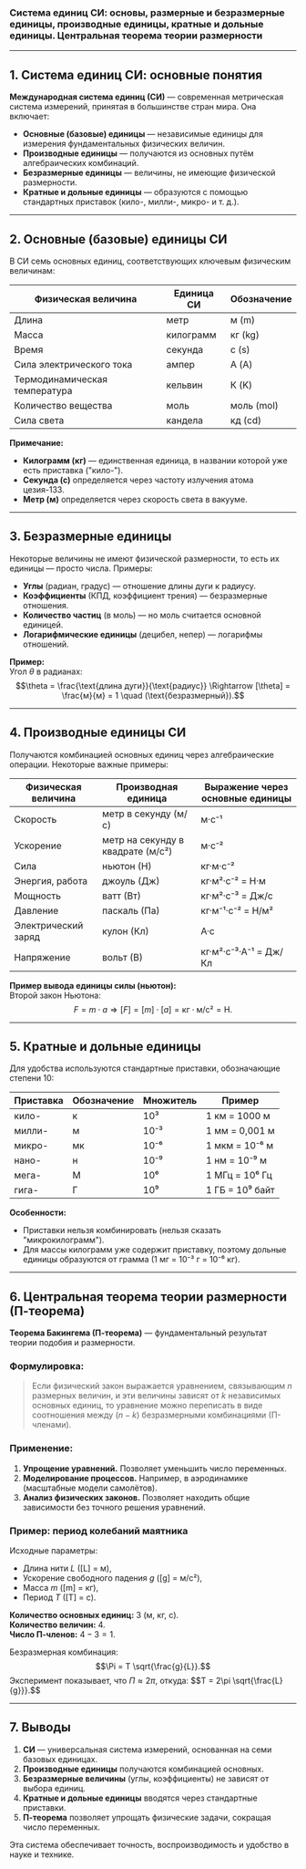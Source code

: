 ### **Система единиц СИ: основы, размерные и безразмерные единицы, производные единицы, кратные и дольные единицы. Центральная теорема теории размерности**

---

## **1. Система единиц СИ: основные понятия**
**Международная система единиц (СИ)** — современная метрическая система измерений, принятая в большинстве стран мира. Она включает:
- **Основные (базовые) единицы** — независимые единицы для измерения фундаментальных физических величин.
- **Производные единицы** — получаются из основных путём алгебраических комбинаций.
- **Безразмерные единицы** — величины, не имеющие физической размерности.
- **Кратные и дольные единицы** — образуются с помощью стандартных приставок (кило-, милли-, микро- и т. д.).

---

## **2. Основные (базовые) единицы СИ**
В СИ семь основных единиц, соответствующих ключевым физическим величинам:

| **Физическая величина** | **Единица СИ** | **Обозначение** |
|-------------------------|----------------|-----------------|
| Длина                   | метр           | м (m)           |
| Масса                   | килограмм      | кг (kg)         |
| Время                   | секунда        | с (s)           |
| Сила электрического тока| ампер          | А (A)           |
| Термодинамическая температура | кельвин  | К (K)           |
| Количество вещества     | моль           | моль (mol)      |
| Сила света              | кандела        | кд (cd)         |

**Примечание:**  
- **Килограмм (кг)** — единственная единица, в названии которой уже есть приставка ("кило-").
- **Секунда (с)** определяется через частоту излучения атома цезия-133.
- **Метр (м)** определяется через скорость света в вакууме.

---

## **3. Безразмерные единицы**
Некоторые величины не имеют физической размерности, то есть их единицы — просто числа. Примеры:
- **Углы** (радиан, градус) — отношение длины дуги к радиусу.
- **Коэффициенты** (КПД, коэффициент трения) — безразмерные отношения.
- **Количество частиц** (в моль) — но моль считается основной единицей.
- **Логарифмические единицы** (децибел, непер) — логарифмы отношений.

**Пример:**  
Угол $\theta$ в радианах:  
$$\theta = \frac{\text{длина дуги}}{\text{радиус}} \Rightarrow [\theta] = \frac{м}{м} = 1 \quad (\text{безразмерный}).$$

---

## **4. Производные единицы СИ**
Получаются комбинацией основных единиц через алгебраические операции. Некоторые важные примеры:

| **Физическая величина**  | **Производная единица** | **Выражение через основные единицы** |
|--------------------------|-------------------------|--------------------------------------|
| Скорость                 | метр в секунду (м/с)    | м·с⁻¹                                |
| Ускорение                | метр на секунду в квадрате (м/с²) | м·с⁻²                |
| Сила                     | ньютон (Н)              | кг·м·с⁻²                             |
| Энергия, работа          | джоуль (Дж)             | кг·м²·с⁻² = Н·м                      |
| Мощность                 | ватт (Вт)               | кг·м²·с⁻³ = Дж/с                     |
| Давление                 | паскаль (Па)            | кг·м⁻¹·с⁻² = Н/м²                    |
| Электрический заряд      | кулон (Кл)              | А·с                                  |
| Напряжение               | вольт (В)               | кг·м²·с⁻³·А⁻¹ = Дж/Кл                |

**Пример вывода единицы силы (ньютон):**  
Второй закон Ньютона:  
$$F = m \cdot a \Rightarrow [F] = [m] \cdot [a] = \text{кг} \cdot \text{м/с²} = \text{Н}.$$

---

## **5. Кратные и дольные единицы**
Для удобства используются стандартные приставки, обозначающие степени 10:

| **Приставка** | **Обозначение** | **Множитель** | **Пример**          |
|---------------|-----------------|---------------|---------------------|
| кило-         | к               | 10³           | 1 км = 1000 м       |
| милли-        | м               | 10⁻³          | 1 мм = 0,001 м      |
| микро-        | мк              | 10⁻⁶          | 1 мкм = 10⁻⁶ м      |
| нано-         | н               | 10⁻⁹          | 1 нм = 10⁻⁹ м       |
| мега-         | М               | 10⁶           | 1 МГц = 10⁶ Гц      |
| гига-         | Г               | 10⁹           | 1 ГБ = 10⁹ байт     |

**Особенности:**
- Приставки нельзя комбинировать (нельзя сказать "микрокилограмм").
- Для массы килограмм уже содержит приставку, поэтому дольные единицы образуются от грамма (1 мг = 10⁻³ г = 10⁻⁶ кг).

---

## **6. Центральная теорема теории размерности (П-теорема)**
**Теорема Бакингема (П-теорема)** — фундаментальный результат теории подобия и размерности.  

### **Формулировка:**
> Если физический закон выражается уравнением, связывающим $n$ размерных величин, и эти величины зависят от $k$ независимых основных единиц, то уравнение можно переписать в виде соотношения между $(n - k)$ безразмерными комбинациями (П-членами).

### **Применение:**
1. **Упрощение уравнений.** Позволяет уменьшить число переменных.
2. **Моделирование процессов.** Например, в аэродинамике (масштабные модели самолётов).
3. **Анализ физических законов.** Позволяет находить общие зависимости без точного решения уравнений.

### **Пример: период колебаний маятника**
Исходные параметры:
- Длина нити $L$ ([L] = м),
- Ускорение свободного падения $g$ ([g] = м/с²),
- Масса $m$ ([m] = кг),
- Период $T$ ([T] = с).

**Количество основных единиц:** 3 (м, кг, с).  
**Количество величин:** 4.  
**Число П-членов:** $4 - 3 = 1$.  


Безразмерная комбинация:
$$\Pi = T \sqrt{\frac{g}{L}}.$$
Эксперимент показывает, что $\Pi \approx 2\pi$, откуда:
$$T = 2\pi \sqrt{\frac{L}{g}}}.$$

---

## **7. Выводы**
1. **СИ** — универсальная система измерений, основанная на семи базовых единицах.
2. **Производные единицы** получаются комбинацией основных.
3. **Безразмерные величины** (углы, коэффициенты) не зависят от выбора единиц.
4. **Кратные и дольные единицы** вводятся через стандартные приставки.
5. **П-теорема** позволяет упрощать физические задачи, сокращая число переменных.

Эта система обеспечивает точность, воспроизводимость и удобство в науке и технике.
